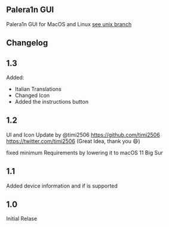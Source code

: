 ## Palera1n GUI
Palera1n GUI for MacOS and Linux [see unix branch](https://github.com/Checkm8ra1n/Palera1n-GUI/tree/unix)
## Changelog
## 1.3
Added:

- Italian Translations
- Changed Icon
- Added the instructions button
## 1.2
UI and Icon Update by @timi2506 https://github.com/timi2506 https://twitter.com/timi2506 (Great Idea, thank you 😄)

fixed minimum Requirements by lowering it to macOS 11 Big Sur
## 1.1
Added device information and if is supported
## 1.0
Initial Relase
